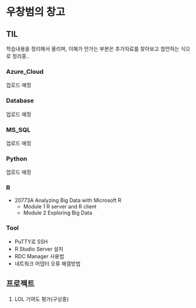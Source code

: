 # 우창범의 창고

## TIL

학습내용을 정리해서 올리며, 이해가 안가는 부분은 추가자료를 찾아보고 첨언하는 식으로 정리중..

### Azure_Cloud

업로드 예정

### Database

업로드 예정

### MS_SQL

업로드 예정

### Python

업로드 예정

### R

- 20773A Analyzing Big Data with Microsoft R
  - Module 1 R server and R client
  - Module 2 Exploring Big Data

### Tool

- PuTTY로 SSH
- R Studio Server 설치
- RDC Manager 사용법
- 네트워크 어댑터 오류 해결방법

## 프로젝트

1. LOL 기여도 평가(구상중)